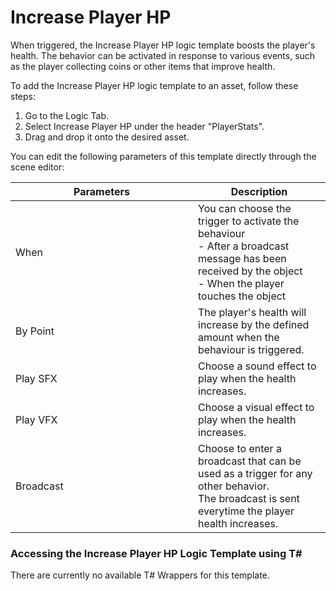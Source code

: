 # Increase Player HP

When triggered, the Increase Player HP logic template  boosts the player's health. The behavior can be activated in response to various events, such as the player collecting coins or other items that improve health.&#x20;

To add the Increase Player HP logic template to an asset, follow these steps:

1. Go to the Logic Tab.
2. Select Increase Player HP under the header "PlayerStats".
3. Drag and drop it onto the desired asset.

You can edit the following parameters of this template directly through the scene editor:

<table><thead><tr><th width="276">Parameters</th><th>Description</th></tr></thead><tbody><tr><td>When</td><td>You can choose the trigger to activate the behaviour<br>- After a broadcast message has been received by the object<br>- When the player touches the object</td></tr><tr><td>By Point</td><td>The player's health will increase by the defined amount when the behaviour is triggered.</td></tr><tr><td>Play SFX</td><td>Choose a sound effect to play when the health increases.</td></tr><tr><td>Play VFX</td><td>Choose a visual effect to play when the health increases.</td></tr><tr><td>Broadcast</td><td>Choose to enter a broadcast that can be used as a trigger for any other behavior. <br>The broadcast is sent everytime the player health increases.</td></tr></tbody></table>

### Accessing the Increase Player HP Logic Template using T\#

There are currently no available T# Wrappers for this template.&#x20;

